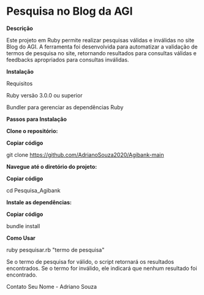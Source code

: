 # Pesquisa no Blog da AGI
 
**Descrição**


Este projeto em Ruby permite realizar pesquisas válidas e inválidas no site Blog do AGI. A ferramenta foi desenvolvida para automatizar a validação de termos de pesquisa no site, retornando resultados para consultas válidas e feedbacks apropriados para consultas inválidas.

**Instalação**

Requisitos

Ruby versão 3.0.0 ou superior

Bundler para gerenciar as dependências Ruby


**Passos para Instalação**

**Clone o repositório:**

**Copiar código**

git clone https://github.com/AdrianoSouza2020/Agibank-main

**Navegue até o diretório do projeto:**

**Copiar código**

cd Pesquisa_Agibank

**Instale as dependências:**

**Copiar código**

bundle install

**Como Usar**

ruby pesquisar.rb "termo de pesquisa"

Se o termo de pesquisa for válido, o script retornará os resultados encontrados. Se o termo for inválido, ele indicará que nenhum resultado foi encontrado.



Contato
Seu Nome - Adriano Souza
